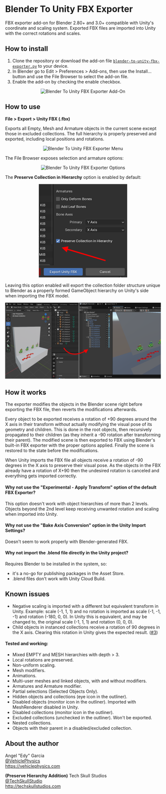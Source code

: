
# Blender To Unity FBX Exporter

FBX exporter add-on for Blender 2.80+ and 3.0+ compatible with Unity's coordinate and scaling system. Exported FBX files are imported into Unity with the correct rotations and scales.

## How to install

1. Clone the repository or download the add-on file [`blender-to-unity-fbx-exporter.py`](https://raw.githubusercontent.com/EdyJ/blender-to-unity-fbx-exporter/master/blender-to-unity-fbx-exporter.py) to your device.
2. In Blender go to Edit > Preferences > Add-ons, then use the Install… button and use the File Browser to select the add-on file.
3. Enable the add-on by checking the enable checkbox.

<p align="center">
<img src="/img/blender-to-unity-fbx-exporter-addon.png" alt="Blender To Unity FBX Exporter Add-On">
</p>

## How to use

**File > Export > Unity FBX (.fbx)**

Exports all Empty, Mesh and Armature objects in the current scene except those in excluded collections. The full hierarchy is properly preserved and exported, including local positions and rotations.

<p align="center">
<img src="/img/blender-to-unity-fbx-exporter-menu.png" alt="Blender To Unity FBX Exporter Menu">
</p>

The File Browser exposes selection and armature options:

<p align="center">
<img src="/img/blender-to-unity-fbx-exporter-options.png" alt="Blender To Unity FBX Exporter Options">
</p>

The **Preserve Collection in Hierarchy** option is enabled by default:

<p align="center">
<img src="/img/blender-to-unity-fbx-exporter-preserve-hierarchy.png" alt="Blender To Unity FBX Exporter Preserve Hierarchy">
</p>

Leaving this option enabled will export the collection folder structure unique to Blender as a properly formed GameObject hierarchy on Unity's side when importing the FBX model.

<p align="center">
<img src="/img/blender-to-unity-fbx-exporter-hierarchy-comparison.png" alt="Blender To Unity FBX Exporter Preserve Hierarchy Comparison">
</p>

## How it works

The exporter modifies the objects in the Blender scene right before exporting the FBX file, then reverts the modifications afterwards.

Every object to be exported receives a rotation of +90 degrees around the X axis in their transform _without_ actually modifying the visual pose of its geometry and children. This is done in the root objects, then recursively propagated to their children (as they inherit a -90 rotation after transforming their parent). The modified scene is then exported to FBX using Blender's built-in FBX exporter with the proper options applied. Finally the scene is restored to the state before the modifications.

When Unity imports the FBX file all objects receive a rotation of -90 degrees in the X axis to preserve their visual pose. As the objects in the FBX already have a rotation of X+90 then the undesired rotation is canceled and everything gets imported correctly.

#### Why not use the "Experimental - Apply Transform" option of the default FBX Exporter?

This option doesn't work with object hierarchies of more than 2 levels. Objects beyond the 2nd level keep receiving unwanted rotation and scaling when imported into Unity.

#### Why not use the "Bake Axis Conversion" option in the Unity Import Settings?

Doesn't seem to work properly with Blender-generated FBX.

#### Why not import the .blend file directly in the Unity project?

Requires Blender to be installed in the system, so:

- it's a no-go for publishing packages in the Asset Store.
- .blend files don't work with Unity Cloud Build.

## Known issues

- Negative scaling is imported with a different but equivalent transform in Unity. Example: scale (-1, 1, 1) and no rotation is imported as scale (-1, -1, -1) and rotation (-180, 0, 0). In Unity this is equivalent, and may be changed to, the original scale (-1, 1, 1) and rotation (0, 0, 0).
- Child objects in instanced collections receive a rotation of 90 degrees in the X axis. Clearing this rotation in Unity gives the expected result. ([#3](https://github.com/EdyJ/blender-to-unity-fbx-exporter/issues/3))

#### Tested and working:

- Mixed EMPTY and MESH hierarchies with depth > 3.
- Local rotations are preserved.
- Non-uniform scaling.
- Mesh modifiers.
- Animations.
- Multi-user meshes and linked objects, with and without modifiers.
- Armatures and Armature modifier.
- Partial selections (Selected Objects Only).
- Hidden objects and collections (eye icon in the outliner).
- Disabled objects (monitor icon in the outliner). Imported with MeshRenderer disabled in Unity.
- Disabled collections (monitor icon in the outliner).
- Excluded collections (unchecked in the outliner). Won't be exported.
- Nested collections.
- Objects with their parent in a disabled/excluded collection.

## About the author

Angel "Edy" Garcia<br>
[@VehiclePhysics](https://twitter.com/VehiclePhysics)<br>
https://vehiclephysics.com

**(Preserve Hierarchy Addition)**
Tech Skull Studios<br>
[@TechSkullStudio](https://twitter.com/TechSkullStudio)<br>
http://techskullstudios.com